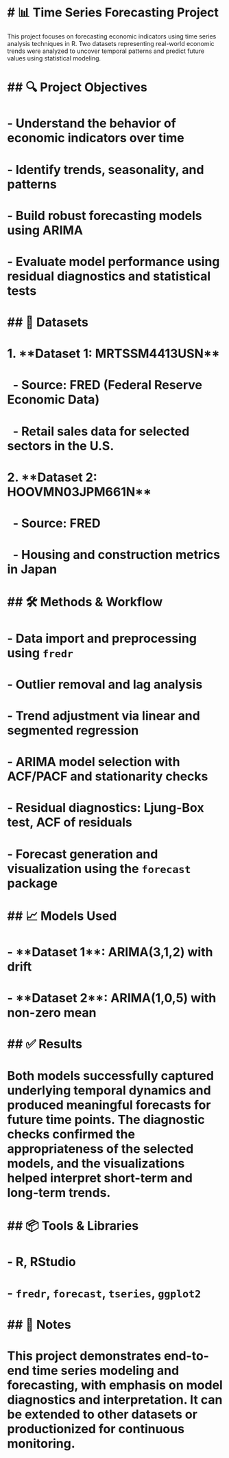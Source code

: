 # \# 📊 Time Series Forecasting Project
This project focuses on forecasting economic indicators using time series analysis techniques in R. Two datasets representing real-world economic trends were analyzed to uncover temporal patterns and predict future values using statistical modeling.

# \## 🔍 Project Objectives

# \- Understand the behavior of economic indicators over time

# \- Identify trends, seasonality, and patterns

# \- Build robust forecasting models using ARIMA

# \- Evaluate model performance using residual diagnostics and statistical tests

# 

# \## 📁 Datasets

# 1\. \*\*Dataset 1: MRTSSM4413USN\*\*  

# &nbsp;  - Source: FRED (Federal Reserve Economic Data)  

# &nbsp;  - Retail sales data for selected sectors in the U.S.

# 

# 2\. \*\*Dataset 2: HOOVMN03JPM661N\*\*  

# &nbsp;  - Source: FRED  

# &nbsp;  - Housing and construction metrics in Japan

# 

# \## 🛠️ Methods \& Workflow

# \- Data import and preprocessing using `fredr`

# \- Outlier removal and lag analysis

# \- Trend adjustment via linear and segmented regression

# \- ARIMA model selection with ACF/PACF and stationarity checks

# \- Residual diagnostics: Ljung-Box test, ACF of residuals

# \- Forecast generation and visualization using the `forecast` package

# 

# \## 📈 Models Used

# \- \*\*Dataset 1\*\*: ARIMA(3,1,2) with drift  

# \- \*\*Dataset 2\*\*: ARIMA(1,0,5) with non-zero mean

# 

# \## ✅ Results

# Both models successfully captured underlying temporal dynamics and produced meaningful forecasts for future time points. The diagnostic checks confirmed the appropriateness of the selected models, and the visualizations helped interpret short-term and long-term trends.

# 

# \## 📦 Tools \& Libraries

# \- R, RStudio

# \- `fredr`, `forecast`, `tseries`, `ggplot2`

# 

# \## 📎 Notes

# This project demonstrates end-to-end time series modeling and forecasting, with emphasis on model diagnostics and interpretation. It can be extended to other datasets or productionized for continuous monitoring.



